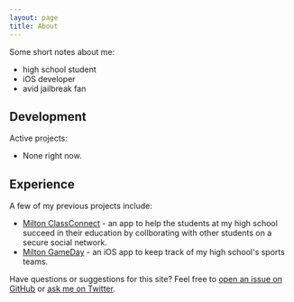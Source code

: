 ```yaml
---
layout: page
title: About
---
```

Some short notes about me:

* high school student
* iOS developer
* avid jailbreak fan

## Development

Active projects:

* None right now.


## Experience

A few of my previous projects include:

* [Milton ClassConnect](http://appstore.org/miltonclassconnect) - an app to help the students at my high school succeed in their education by collborating with other students on a secure social network.
* [Milton GameDay](http://appstore.org/miltongameday) - an iOS app to keep track of my high school's sports teams.

Have questions or suggestions for this site? Feel free to [open an issue on GitHub](https://github.com/akeaswaran/akeaswaran.github.io/issues/new) or [ask me on Twitter](https://twitter.com/akeaswaran).
